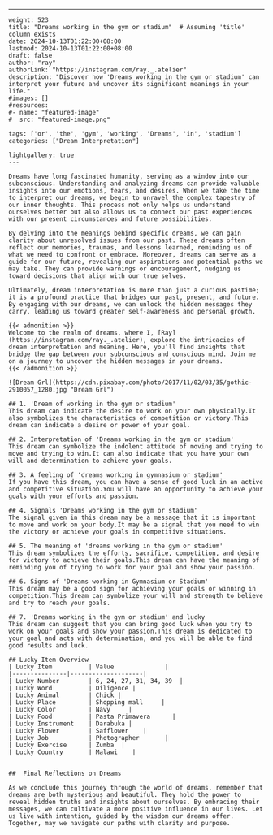 ---
    weight: 523
    title: "Dreams working in the gym or stadium"  # Assuming 'title' column exists
    date: 2024-10-13T01:22:00+08:00
    lastmod: 2024-10-13T01:22:00+08:00
    draft: false
    author: "ray"
    authorLink: "https://instagram.com/ray._.atelier"
    description: "Discover how 'Dreams working in the gym or stadium' can interpret your future and uncover its significant meanings in your life."
    #images: []
    #resources:
    #- name: "featured-image"
    #  src: "featured-image.png"
    
    tags: ['or', 'the', 'gym', 'working', 'Dreams', 'in', 'stadium']
    categories: ["Dream Interpretation"]
    
    lightgallery: true
    ---
    
    Dreams have long fascinated humanity, serving as a window into our subconscious. Understanding and analyzing dreams can provide valuable insights into our emotions, fears, and desires. When we take the time to interpret our dreams, we begin to unravel the complex tapestry of our inner thoughts. This process not only helps us understand ourselves better but also allows us to connect our past experiences with our present circumstances and future possibilities.
    
    By delving into the meanings behind specific dreams, we can gain clarity about unresolved issues from our past. These dreams often reflect our memories, traumas, and lessons learned, reminding us of what we need to confront or embrace. Moreover, dreams can serve as a guide for our future, revealing our aspirations and potential paths we may take. They can provide warnings or encouragement, nudging us toward decisions that align with our true selves.
    
    Ultimately, dream interpretation is more than just a curious pastime; it is a profound practice that bridges our past, present, and future. By engaging with our dreams, we can unlock the hidden messages they carry, leading us toward greater self-awareness and personal growth.
    
    {{< admonition >}}
    Welcome to the realm of dreams, where I, [Ray](https://instagram.com/ray._.atelier), explore the intricacies of dream interpretation and meaning. Here, you’ll find insights that bridge the gap between your subconscious and conscious mind. Join me on a journey to uncover the hidden messages in your dreams.
    {{< /admonition >}}
    
    ![Dream Grl](https://cdn.pixabay.com/photo/2017/11/02/03/35/gothic-2910057_1280.jpg "Dream Grl")
    
    ## 1. 'Dream of working in the gym or stadium'
    This dream can indicate the desire to work on your own physically.It also symbolizes the characteristics of competition or victory.This dream can indicate a desire or power of your goal.
    
    ## 2. Interpretation of 'Dreams working in the gym or stadium'
    This dream can symbolize the indolent attitude of moving and trying to move and trying to win.It can also indicate that you have your own will and determination to achieve your goals.
    
    ## 3. A feeling of 'dreams working in gymnasium or stadium'
    If you have this dream, you can have a sense of good luck in an active and competitive situation.You will have an opportunity to achieve your goals with your efforts and passion.
    
    ## 4. Signals 'Dreams working in the gym or stadium'
    The signal given in this dream may be a message that it is important to move and work on your body.It may be a signal that you need to win the victory or achieve your goals in competitive situations.
    
    ## 5. The meaning of 'dreams working in the gym or stadium'
    This dream symbolizes the efforts, sacrifice, competition, and desire for victory to achieve their goals.This dream can have the meaning of reminding you of trying to work for your goal and show your passion.
    
    ## 6. Signs of 'Dreams working in Gymnasium or Stadium'
    This dream may be a good sign for achieving your goals or winning in competition.This dream can symbolize your will and strength to believe and try to reach your goals.
    
    ## 7. 'Dreams working in the gym or stadium' and lucky
    This dream can suggest that you can bring good luck when you try to work on your goals and show your passion.This dream is dedicated to your goal and acts with determination, and you will be able to find good results and luck.
    
    ## Lucky Item Overview
    | Lucky Item          | Value              |
    |---------------|--------------------|
    | Lucky Number        | 6, 24, 27, 31, 34, 39  |
    | Lucky Word          | Diligence |
    | Lucky Animal        | Chick |
    | Lucky Place         | Shopping mall     |
    | Lucky Color         | Navy     |
    | Lucky Food          | Pasta Primavera      |
    | Lucky Instrument    | Darabuka |
    | Lucky Flower        | Safflower    |
    | Lucky Job           | Photographer       |
    | Lucky Exercise      | Zumba  |
    | Lucky Country       | Malawi    |
    
    
    ##  Final Reflections on Dreams
    
    As we conclude this journey through the world of dreams, remember that dreams are both mysterious and beautiful. They hold the power to reveal hidden truths and insights about ourselves. By embracing their messages, we can cultivate a more positive influence in our lives. Let us live with intention, guided by the wisdom our dreams offer. Together, may we navigate our paths with clarity and purpose.
    
